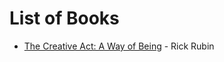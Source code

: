 # List of Books

- [The Creative Act: A Way of Being](./The_Creative_Act-Rick-Rubin.md) - Rick Rubin